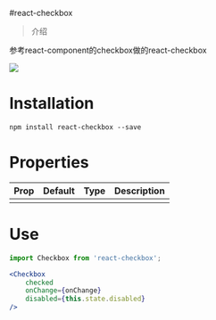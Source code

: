 #react-checkbox

> 介绍
>
> 
参考react-component的checkbox做的react-checkbox

![](./)



# Installation

```pow
npm install react-checkbox --save
```



# Properties

| Prop | Default | Type | Description |
| ---- | ------- | ---- | ----------- |
|      |         |      |             |



# Use

```jsx
import Checkbox from 'react-checkbox';

<Checkbox
    checked
    onChange={onChange}
    disabled={this.state.disabled}
/>
```

